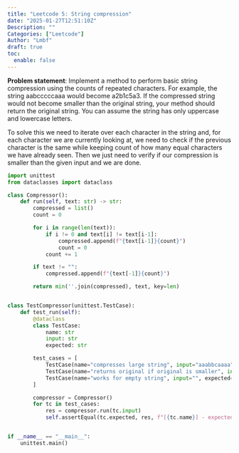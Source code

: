 ```yaml
---
title: "Leetcode 5: String compression"
date: "2025-01-27T12:51:10Z"
Description: ""
Categories: ["Leetcode"]
Author: "Lmbf"
draft: true
toc:
  enable: false
---
```


**Problem statement**: Implement a method to perform basic string compression using the counts of repeated characters. For example, the string aabcccccaaa would become a2b1c5a3. If the compressed string would not become smaller than the original string, your method should return the original string. You can assume the string has only uppercase and lowercase letters.

To solve this we need to iterate over each character in the string and, for each character we are currently looking at, we need to check if the previous character is the same while keeping count of how many equal characters we have already seen. Then we just need to verify if our compression is smaller than the given input and we are done.

```python
import unittest
from dataclasses import dataclass

class Compressor():
    def run(self, text: str) -> str:
        compressed = list()
        count = 0

        for i in range(len(text)):
            if i != 0 and text[i] != text[i-1]:
                compressed.append(f"{text[i-1]}{count}")
                count = 0
            count += 1 

        if text != "":
            compressed.append(f"{text[-1]}{count}")

        return min(''.join(compressed), text, key=len)


class TestCompressor(unittest.TestCase):
    def test_run(self):
        @dataclass
        class TestCase:
            name: str
            input: str
            expected: str

        test_cases = [
            TestCase(name="compresses large string", input="aaabbcaaaa", expected="a3b2c1a4"),
            TestCase(name="returns original if original is smaller", input="abcdefg", expected="abcdefg"),
            TestCase(name="works for empty string", input="", expected="")
        ]

        compressor = Compressor()
        for tc in test_cases:
            res = compressor.run(tc.input)
            self.assertEqual(tc.expected, res, f"[{tc.name}] - expected {tc.expected}, but got {res}")


if __name__ == "__main__":
    unittest.main()
```